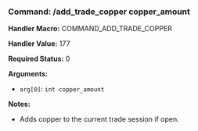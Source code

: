 ### Command: /add_trade_copper copper_amount

**Handler Macro:** COMMAND_ADD_TRADE_COPPER

**Handler Value:** 177

**Required Status:** 0

**Arguments:**
- `arg[0]`: `int copper_amount`

**Notes:**
- Adds copper to the current trade session if open.